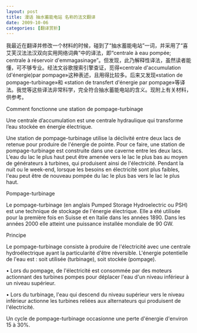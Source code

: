 ```yaml
---
layout: post
title: 漫话 抽水蓄能电站 名称的法文翻译
date: 2009-10-06
categories: [翻译赏析]  
---
```


我最近在翻译并修改一个材料的时候，碰到了“抽水蓄能电站”一词，并采用了“喜艾芙汉法法汉双向实用网络词典”中的译法，即“centrale à eau pompée; centrale à réservoir d'emmagasinage”。但发现，此乃解释性译法，虽然读者能懂，可不够专业。经法文谷歌搜索引擎查证，觅得«centrale d'accumulation (d'énergie)par pompage»这种表述，且用得比较多。后来又发现«station de pompage-turbinage»和 «station de transfert d'énergie par pompage»等译法。我觉等这些译法非常科学，完全符合抽水蓄能电站的含义。现附上有关材料，供参考。



Comment fonctionne une station de pompage-turbinage



Une centrale d’accumulation est une centrale hydraulique qui transforme l’eau stockée en énergie électrique.

Une station de pompage-turbinage utilise la déclivité entre deux lacs de retenue pour produire de l'énergie de pointe. Pour ce faire, une station de pompage-turbinage est construite dans une caverne entre les deux lacs. L’eau du lac le plus haut peut être amenée vers le lac le plus bas au moyen de générateurs à turbines, qui produisent ainsi de l'électricité. Pendant la nuit ou le week-end, lorsque les besoins en électricité sont plus faibles, l'eau peut être de nouveau pompée du lac le plus bas vers le lac le plus haut.

Pompage-turbinage



Le pompage-turbinage (en anglais Pumped Storage Hydroelectric ou PSH) est une technique de stockage de l'énergie électrique. Elle a été utilisée pour la première fois en Suisse et en Italie dans les années 1890. Dans les années 2000 elle atteint une puissance installée mondiale de 90 GW.

Principe

Le pompage-turbinage consiste à produire de l'électricité avec une centrale hydroélectrique ayant la particularité d'être réversible. L'énergie potentielle de l'eau est : soit utilisée (turbinage), soit stockée (pompage).

• Lors du pompage, de l'électricité est consommée par des moteurs actionnant des turbines pompes pour déplacer l'eau d'un niveau inférieur à un niveau supérieur.

• Lors du turbinage, l'eau qui descend du niveau supérieur vers le niveau inférieur actionne les turbines reliées aux alternateurs qui produisent de l'électricité.

Un cycle de pompage-turbinage occasionne une perte d'énergie d'environ 15 à 30%.
